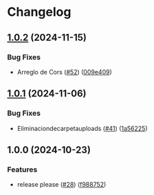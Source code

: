 # Changelog

## [1.0.2](https://github.com/VivianaMunozCastrillon/Grupo-3_DevOps/compare/v1.0.1...v1.0.2) (2024-11-15)


### Bug Fixes

* Arreglo de Cors ([#52](https://github.com/VivianaMunozCastrillon/Grupo-3_DevOps/issues/52)) ([009e409](https://github.com/VivianaMunozCastrillon/Grupo-3_DevOps/commit/009e409f83c08dd770347a95fc3f89637aff9fcf))

## [1.0.1](https://github.com/VivianaMunozCastrillon/Grupo-3_DevOps/compare/v1.0.0...v1.0.1) (2024-11-06)


### Bug Fixes

* Eliminaciondecarpetauploads ([#41](https://github.com/VivianaMunozCastrillon/Grupo-3_DevOps/issues/41)) ([1a56225](https://github.com/VivianaMunozCastrillon/Grupo-3_DevOps/commit/1a56225e2a5eeccbf874285493e70a835810c145))

## 1.0.0 (2024-10-23)


### Features

* release please ([#28](https://github.com/VivianaMunozCastrillon/Grupo-3_DevOps/issues/28)) ([f988752](https://github.com/VivianaMunozCastrillon/Grupo-3_DevOps/commit/f988752de140cb70ff089e53bfbeb857cc0eaba0))
